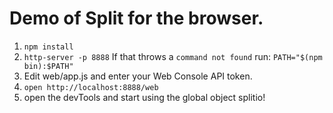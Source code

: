 # Demo of Split for the browser.

1. `npm install`
2. `http-server -p 8888`
    If that throws a `command not found` run: `PATH="$(npm bin):$PATH"`
3. Edit web/app.js and enter your Web Console API token.
4. `open http://localhost:8888/web`
5. open the devTools and start using the global object splitio!
